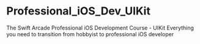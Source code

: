 # Professional_iOS_Dev_UIKit
The Swift Arcade Professional iOS Development Course - UIKit Everything you need to transition from hobbyist to professional iOS developer
